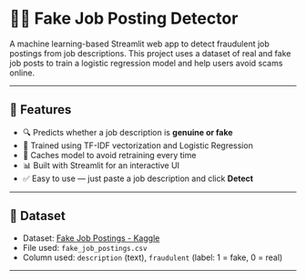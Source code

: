 # 🕵️‍♂️ Fake Job Posting Detector

A machine learning-based Streamlit web app to detect fraudulent job postings from job descriptions. This project uses a dataset of real and fake job posts to train a logistic regression model and help users avoid scams online.

---

## 📌 Features

- 🔍 Predicts whether a job description is **genuine or fake**
- 🧠 Trained using TF-IDF vectorization and Logistic Regression
- 💾 Caches model to avoid retraining every time
- 📊 Built with Streamlit for an interactive UI
- ✅ Easy to use — just paste a job description and click **Detect**

---

## 📂 Dataset

- Dataset: [Fake Job Postings - Kaggle](https://www.kaggle.com/datasets/shivamb/real-or-fake-fake-jobposting-prediction)
- File used: `fake_job_postings.csv`
- Column used: `description` (text), `fraudulent` (label: 1 = fake, 0 = real)

---
